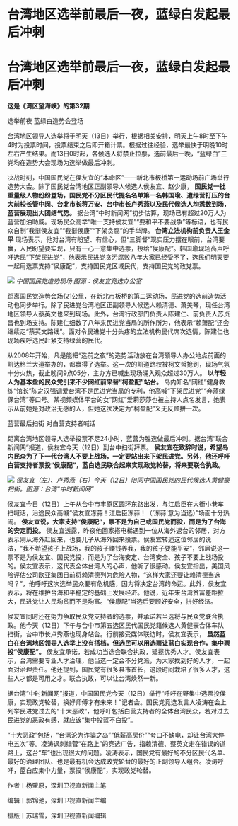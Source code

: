 # 台湾地区选举前最后一夜，蓝绿白发起最后冲刺

# 台湾地区选举前最后一夜，蓝绿白发起最后冲刺

**这是《湾区望海峡》的第32期**

选举前夜 蓝绿白造势会登场

​台湾地区领导人选举将于明天（13日）举行，根据相关安排，明天上午8时至下午4时为投票时间，投票结束之后即开箱计票。根据过往经验，选举最快于明晚10时左右产生结果。而13日0时起，各候选人将禁止拉票，选前最后一晚，“蓝绿白”三党均在造势大会现场为选举做最后冲刺。

决战时刻，中国国民党在侯友宜的“本命区”——新北市板桥第一运动场前广场举行造势大会。除了国民党台湾地区正副领导人候选人侯友宜、赵少康，
**国民党一批重量级人物纷纷登场，国民党不分区民代提名名单第一名韩国瑜、遭绿营打压的台大前校长管中闵、台北市长蒋万安、台中市长卢秀燕以及民代候选人均悉数到场，蓝营展现出大团结气势。**
据台湾“中时新闻网”初步估算，现场已有超过20万人为蓝营加油助威。现场民众高举“唯一支持侯友宜”“要和平不要战争”等标语，也有民众自制“我挺侯友宜”“我挺侯康”“下架贪腐”的手举牌。
**台湾立法机构前负责人王金平**
现场表示，他对台湾有盼望、有信心，但“三脚督”现实压力摆在眼前，台湾要赢，人民盼望要实现，只有一心一意集中选票，投给“侯康配”。韩国瑜现场高声呼吁选民“下架民进党”，他表示民进党贪污腐败八年大家已经受不了，选民们明天要一起用选票支持“侯康配”，支持国民党区域民代，支持国民党的政党票。

![](https://inews.gtimg.com/news_bt/OKOy8BiejpZD89VDGSgUovJ8SDH8pndCUuNXsTRHjSiR0AA/1000)
_中国国民党造势现场 图源：侯友宜竞选办公室_

距离国民党造势会场仅1公里，在新北市板桥的第二运动场，民进党的选前造势活动也同步举行。除了民进党台湾地区正副领导人候选人赖清德、萧美琴，现任台湾地区领导人蔡英文也来到现场。此外，台湾行政部门负责人陈建仁、前负责人苏贞昌也到场支持。陈建仁细数了八年来民进党当局的所作所为，他表示“赖萧配”还会继续走“蔡英文路线”。面对令民进党十分头疼的立法机构民代席次选情，陈建仁也现场疾呼选民赶紧支持绿营的民代。

从2008年开始，凡是能把“选前之夜”的造势活动放在台湾领导人办公地点前面的凯达格兰大道举办的，都赢得了选举。这一次的凯道路权被柯文哲抢到，现场气氛十分火热，截止晚间9点05分，主办方已喊出现场涌入观众超过30万人。
**以年轻人为基本盘的民众党引来不少网红前来替“柯盈配”站台。**
岛内知名“网红”健身教练“馆长”陈之汉强调爱台湾不是民进党当局的专利，他高喊“下架民进党”“弃蓝绿保台湾”等口号。某视频媒体平台的女“网红”爱莉莎莎也被主持人点名发言，她表示从前她是对政治无感的人，但她这次决定为“柯盈配”义无反顾拼一次。

蓝营最后扫街 对白营支持者喊话

距离台湾地区领导人选举投票不足24小时，蓝营为胜选做最后冲刺。据台湾“联合新闻网”报道，侯友宜今天（12日）到台中扫街拜票。
**侯友宜在致辞时说，希望岛内民众为了下一代台湾人不要上战场，一定要站出来下架民进党。另外，他还呼吁白营支持者票投“侯康配”，蓝白选民联合起来实现政党轮替，将来要联合执政。**

![](https://inews.gtimg.com/news_bt/OBCegMUFmUlEC_VyMiSr6pU85DO4uBWw0g_tWebiklJaAAA/1000)
_侯友宜（左）、卢秀燕（右）今天（12日）陪同中国国民党的民代候选人黄健豪扫街。图源：台湾“中时新闻网”_

侯友宜今日（12日）上午从台中市丰原区圆环东路出发，与江启臣在大街小巷车扫喊话，沿途民众高喊“侯友宜冻蒜！江启臣冻蒜！（‘冻蒜’意为当选）”场面十分热闹。
**侯友宜说，大家支持“侯康配”，票不是为自己或国民党而投，而是为了台海的安定而投。**
侯友宜透露，昨夜他回家搭电梯遇到一位从海外返台的邻居，对方表示刚从海外赶回来，也要儿子从海外回来投票。侯友宜转述这位邻居的说法，“我不希望孩子上战场，我的孩子赚钱养我，我的孩子要能平安”，邻居说这一票不是为侯友宜、国民党投，而是为了台海安定、台湾安全、孩子不要上战场投的。侯友宜表示，这代表全体台湾人的心声，他听了很感动。侯友宜指出，美国风险评估公司欧亚集团日前将赖清德列为危险人物，“这样大家还要让赖清德当选吗？”，他呼吁这次选举民众要有危机感，因为将决定台湾的命运。此外，侯友宜表示，将在维护台海和平稳定的基础上发展经济。他说，近年来台湾贫富差距拉大，民进党让人民均贫而不是均富。“侯康配”当选后要顾好安全，拼好经济。

侯友宜同时还在努力争取民众党支持者的选票，并承诺若当选将与民众党联合执政。他今天（12日）下午与台中市第五选区民代国民党籍候选人黄健豪合体车队扫街，台中市长卢秀燕也现身站台。行前接受媒体联访时，侯友宜表示，
**虽然蓝白在台湾地区领导人选举上没有搭档，但选民可以用选票让蓝白实现合作，集中票投“侯康配”。**
侯友宜承诺，若成功当选会联合执政，延揽优秀人才。侯友宜表示，台湾需要专业人才治理，他当选一定会不分党派，为大家找到好的人才，一起面对治理责任。他还提到，国民党有很多县市首长，这段时间栽培了很多人才，这些人才都是可用之才。联合执政，可以让台湾焕然一新。

据台湾“中时新闻网”报道，中国国民党今天（12日）举行“呼吁在野集中选票投侯康，实现政党轮替，换好师傅才有未来！”记者会。国民党竞选发言人凌涛在会上列举民进党过去的“十大恶政”，他呼吁包括白营支持者的全体台湾民众，若对过去民进党的恶政有感，就应该“集中投蓝不白投”。

“十大恶政”包括，“台湾沦为诈骗之岛”“低薪高房价”“夸口不缺电，却让台湾大停电五次”等。凌涛讽刺绿营“在路上”的竞选广告，指赖清德、蔡英文走在错误的道路上，这台“车”也出现很大的问题。凌涛表示，国民党有最好的不分区民代名单、最好的治理团队、也是最有机会达成政党轮替的最好的正副领导人组合。凌涛呼吁，蓝白应集中力量，票投“侯康配”，实现政党轮替。

作者丨杨肇原，深圳卫视直新闻主笔

编辑丨郭锦池，深圳卫视直新闻主编

排版丨苏瑞雪，深圳卫视直新闻编辑

